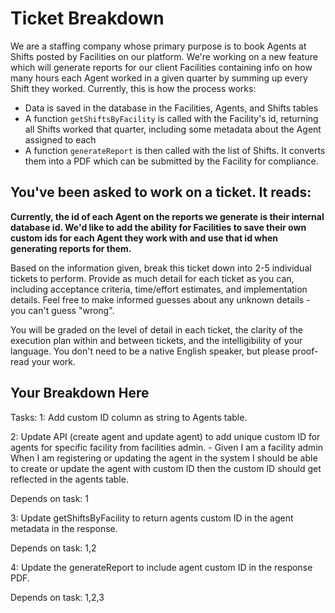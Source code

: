 # Ticket Breakdown
We are a staffing company whose primary purpose is to book Agents at Shifts posted by Facilities on our platform. We're working on a new feature which will generate reports for our client Facilities containing info on how many hours each Agent worked in a given quarter by summing up every Shift they worked. Currently, this is how the process works:

- Data is saved in the database in the Facilities, Agents, and Shifts tables
- A function `getShiftsByFacility` is called with the Facility's id, returning all Shifts worked that quarter, including some metadata about the Agent assigned to each
- A function `generateReport` is then called with the list of Shifts. It converts them into a PDF which can be submitted by the Facility for compliance.

## You've been asked to work on a ticket. It reads:

**Currently, the id of each Agent on the reports we generate is their internal database id. We'd like to add the ability for Facilities to save their own custom ids for each Agent they work with and use that id when generating reports for them.**


Based on the information given, break this ticket down into 2-5 individual tickets to perform. Provide as much detail for each ticket as you can, including acceptance criteria, time/effort estimates, and implementation details. Feel free to make informed guesses about any unknown details - you can't guess "wrong".


You will be graded on the level of detail in each ticket, the clarity of the execution plan within and between tickets, and the intelligibility of your language. You don't need to be a native English speaker, but please proof-read your work.

## Your Breakdown Here

Tasks:
1: Add custom ID column as string to Agents table.


2: Update API (create agent and update agent) to add unique custom ID for agents for specific facility from facilities admin.
    - Given I am a facility admin 
    When I am registering or updating the agent in the system 
    I should be able to create or update the agent with custom ID
    then the custom ID should get reflected in the agents table.

Depends on  task: 1

3: Update getShiftsByFacility to return agents custom ID in the agent metadata in the response.


Depends on  task: 1,2

4: Update the generateReport to include agent custom ID in the response PDF.


Depends on  task: 1,2,3
